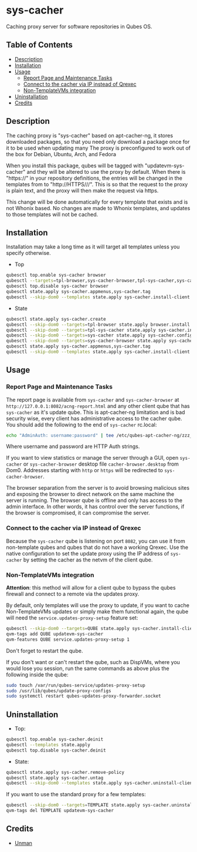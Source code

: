 # sys-cacher

Caching proxy server for software repositories in Qubes OS.

## Table of Contents

* [Description](#description)
* [Installation](#installation)
* [Usage](#usage)
  * [Report Page and Maintenance Tasks](#report-page-and-maintenance-tasks)
  * [Connect to the cacher via IP instead of Qrexec](#connect-to-the-cacher-via-ip-instead-of-qrexec)
  * [Non-TemplateVMs integration](#non-templatevms-integration)
* [Uninstallation](#uninstallation)
* [Credits](#credits)

## Description

The caching proxy is "sys-cacher" based on apt-cacher-ng, it stores downloaded
packages, so that you need only download a package once for it to be used when
updating many  The proxy is preconfigured to work out of the box
for Debian, Ubuntu, Arch, and Fedora

When you install this package, qubes will be tagged with "updatevm-sys-cacher"
and they will be altered to use the proxy by default. When there is "https://"
in your repository definitions, the entries will be changed in the templates
from to "http://HTTPS///". This is so that the request to the proxy is plain
text, and the proxy will then make the request via https.

This change will be done automatically for every template that exists and is
not Whonix based. No changes are made to Whonix templates, and updates to
those templates will not be cached.

## Installation

Installation may take a long time as it will target all templates unless you
specify otherwise.

- Top
```sh
qubesctl top.enable sys-cacher browser
qubesctl --targets=tpl-browser,sys-cacher-browser,tpl-sys-cacher,sys-cacher state.apply
qubesctl top.disable sys-cacher browser
qubesctl state.apply sys-cacher.appmenus,sys-cacher.tag
qubesctl --skip-dom0 --templates state.apply sys-cacher.install-client
```

- State
<!-- pkg:begin:post-install -->
```sh
qubesctl state.apply sys-cacher.create
qubesctl --skip-dom0 --targets=tpl-browser state.apply browser.install
qubesctl --skip-dom0 --targets=tpl-sys-cacher state.apply sys-cacher.install
qubesctl --skip-dom0 --targets=sys-cacher state.apply sys-cacher.configure
qubesctl --skip-dom0 --targets=sys-cacher-browser state.apply sys-cacher.configure-browser
qubesctl state.apply sys-cacher.appmenus,sys-cacher.tag
qubesctl --skip-dom0 --templates state.apply sys-cacher.install-client
```
<!-- pkg:end:post-install -->

## Usage

### Report Page and Maintenance Tasks

The report page is available from `sys-cacher` and `sys-cacher-browser` at
`http://127.0.0.1:8082/acng-report.html` and any other client qube that has
`sys-cacher` as it's update qube. This is apt-cacher-ng limitation and is bad
security wise, every client has administrative access to the cacher qube.  You
should add the following to the end of `sys-cacher` rc.local:
```sh
echo "AdminAuth: username:password" | tee /etc/qubes-apt-cacher-ng/zzz_security.conf
```
Where username and password are HTTP Auth strings.

If you want to view statistics or manage the server through a GUI, open
`sys-cacher` or `sys-cacher-browser` desktop file `cacher-browser.desktop`
from Dom0. Addresses starting with `http` or `https` will be redirected
to `sys-cacher-browser`.

The browser separation from the server is to avoid browsing malicious sites
and exposing the browser to direct network on the same machine the server is
running. The browser qube is offline and only has access to the admin
interface. In other words, it has control over the server functions, if the
browser is compromised, it can compromise the server.

### Connect to the cacher via IP instead of Qrexec

Because the `sys-cacher` qube is listening on port `8082`, you can use it from
non-template qubes and qubes that do not have a working Qrexec. Use the native
configuration to set the update proxy using the IP address of `sys-cacher` by
setting the cacher as the netvm of the client qube.

### Non-TemplateVMs integration

**Attention**: this method will allow for a client qube to bypass the qubes
firewall and connect to a remote via the updates proxy.

By default, only templates will use the proxy to update, if you want to cache
Non-TemplateVMs updates or simply make them functional again, the qube will
need the `service.updates-proxy-setup` feature set:
```sh
qubesctl --skip-dom0 --targets=QUBE state.apply sys-cacher.install-client
qvm-tags add QUBE updatevm-sys-cacher
qvm-features QUBE service.updates-proxy-setup 1
```
Don't forget to restart the qube.

If you don't want or can't restart the qube, such as DispVMs, where you would
lose you session, run the same commands as above plus the following inside the
qube:
```sh
sudo touch /var/run/qubes-service/updates-proxy-setup
sudo /usr/lib/qubes/update-proxy-configs
sudo systemctl restart qubes-updates-proxy-forwarder.socket
```

## Uninstallation

- Top:
```sh
qubesctl top.enable sys-cacher.deinit
qubesctl --templates state.apply
qubesctl top.disable sys-cacher.deinit
```

- State:
```sh
qubesctl state.apply sys-cacher.remove-policy
qubesctl state.apply sys-cacher.untag
qubesctl --skip-dom0 --templates state.apply sys-cacher.uninstall-client
```

If you want to use the standard proxy for a few templates:
```sh
qubesctl --skip-dom0 --targets=TEMPLATE state.apply sys-cacher.uninstall-client
qvm-tags del TEMPLATE updatevm-sys-cacher
```

## Credits

- [Unman](https://github.com/unman/shaker/tree/main/cacher)
